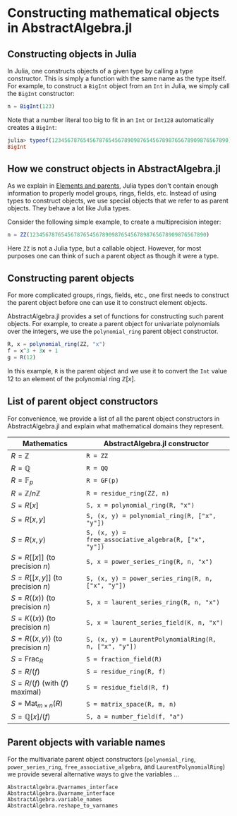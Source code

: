 # Constructing mathematical objects in AbstractAlgebra.jl

## Constructing objects in Julia

In Julia, one constructs objects of a given type by calling a type constructor. This is
simply a function with the same name as the type itself. For example, to construct a
`BigInt` object from an `Int` in Julia, we simply call the `BigInt` constructor:

```julia
n = BigInt(123)
```

Note that a number literal too big to fit in an `Int` or `Int128` automatically creates
a `BigInt`:

```julia
julia> typeof(12345678765456787654567890987654567898765678909876567890)
BigInt
```

## How we construct objects in AbstractAlgebra.jl

As we explain in [Elements and parents](https://nemocas.github.io/AbstractAlgebra.jl/dev/extending_abstractalgebra/#Elements-and-parents), Julia types
don't contain enough information to properly model groups, rings, fields, etc.
Instead of using types to construct objects, we use special objects that we
refer to as parent objects. They behave a lot like Julia types.

Consider the following simple example, to create a multiprecision integer:

```julia
n = ZZ(12345678765456787654567890987654567898765678909876567890)
```

Here `ZZ` is not a Julia type, but a callable object. However, for most purposes
one can think of such a parent object as though it were a type.

## Constructing parent objects

For more complicated groups, rings, fields, etc., one first needs to construct the
parent object before one can use it to construct element objects.

AbstractAlgebra.jl provides a set of functions for constructing such parent objects.
For example, to create a parent object for univariate polynomials over the integers,
we use the `polynomial_ring` parent object constructor.

```julia
R, x = polynomial_ring(ZZ, "x")
f = x^3 + 3x + 1
g = R(12)
```

In this example, `R` is the parent object and we use it to convert the `Int` value
$12$ to an element of the polynomial ring $\mathbb{Z}[x]$.

## List of parent object constructors

For convenience, we provide a list of all the parent object constructors in
AbstractAlgebra.jl and explain what mathematical domains they represent.

| Mathematics                        | AbstractAlgebra.jl constructor                        |
|------------------------------------|-------------------------------------------------------|
| $R = \mathbb{Z}$                   | `R = ZZ`                                              |
| $R = \mathbb{Q}$                   | `R = QQ`                                              |
| $R = \mathbb{F}_{p}$               | `R = GF(p)`                                           |
| $R = \mathbb{Z}/n\mathbb{Z}$       | `R = residue_ring(ZZ, n)`                             |
| $S = R[x]$                         | `S, x = polynomial_ring(R, "x")`                      |
| $S = R[x, y]$                      | `S, (x, y) = polynomial_ring(R, ["x", "y"])`          |
| $S = R\langle x, y\rangle$         | `S, (x, y) = free_associative_algebra(R, ["x", "y"])` |
| $S = R[[x]]$ (to precision $n$)    | `S, x = power_series_ring(R, n, "x")`                 |
| $S = R[[x, y]]$ (to precision $n$) | `S, (x, y) = power_series_ring(R, n, ["x", "y"])`     |
| $S = R((x))$ (to precision $n$)    | `S, x = laurent_series_ring(R, n, "x")`               |
| $S = K((x))$ (to precision $n$)    | `S, x = laurent_series_field(K, n, "x")`              |
| $S = R((x, y))$ (to precision $n$) | `S, (x, y) = LaurentPolynomialRing(R, n, ["x", "y"])` |
| $S = \mathrm{Frac}_R$              | `S = fraction_field(R)`                               |
| $S = R/(f)$                        | `S = residue_ring(R, f)`                              |
| $S = R/(f)$ (with $(f)$ maximal)   | `S = residue_field(R, f)`                             |
| $S = \mathrm{Mat}_{m\times n}(R)$  | `S = matrix_space(R, m, n)`                           |
| $S = \mathbb{Q}[x]/(f)$            | `S, a = number_field(f, "a")`                         |

## Parent objects with variable names

For the multivariate parent object constructors (`polynomial_ring`, `power_series_ring`, `free_associative_algebra`, and `LaurentPolynomialRing`) we provide several alternative ways to give the variables ...

```@docs
AbstractAlgebra.@varnames_interface
AbstractAlgebra.@varname_interface
AbstractAlgebra.variable_names
AbstractAlgebra.reshape_to_varnames
```
